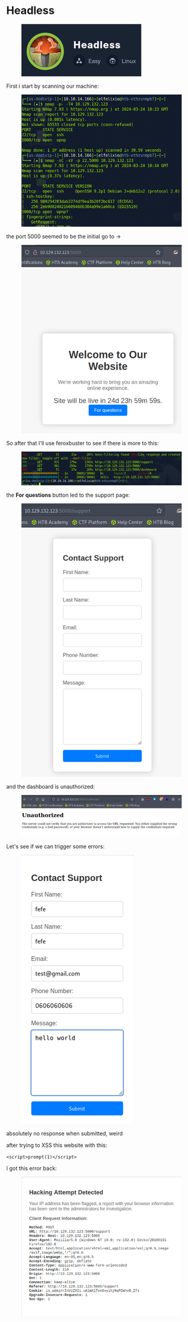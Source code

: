 # Headless

<figure><img src="../../../.gitbook/assets/image (2) (1).png" alt=""><figcaption></figcaption></figure>

First i start by scanning our machine:

<figure><img src="../../../.gitbook/assets/image (1) (1).png" alt=""><figcaption></figcaption></figure>

the port 5000 seemed to be the initial go to ->

<figure><img src="../../../.gitbook/assets/image (3) (1).png" alt=""><figcaption></figcaption></figure>

So after that I'll use feroxbuster to see if there is more to this:

<figure><img src="../../../.gitbook/assets/image (4).png" alt=""><figcaption></figcaption></figure>

the **For questions** button led to the support page:

<figure><img src="../../../.gitbook/assets/image (5).png" alt=""><figcaption></figcaption></figure>

and the dashboard is unauthorized:

<figure><img src="../../../.gitbook/assets/image (6).png" alt=""><figcaption></figcaption></figure>

Let's see if we can trigger some errors:

<figure><img src="../../../.gitbook/assets/image (7).png" alt=""><figcaption></figcaption></figure>

absolutely no response when submitted, weird

after trying to XSS this website with this:

```
<script>prompt(1)</script>
```

I got this error back:

<figure><img src="../../../.gitbook/assets/image (8).png" alt=""><figcaption></figcaption></figure>
